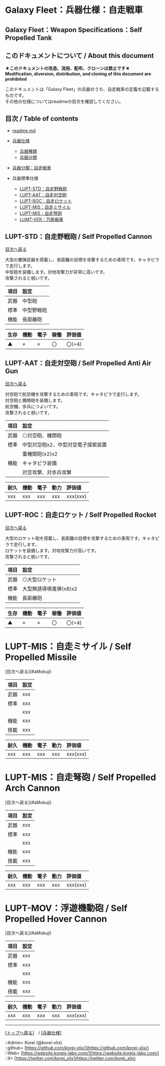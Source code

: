 # Galaxy Fleet：兵器仕様：自走戦車

## Galaxy Fleet：Weapon Specifications：Self Propelled Tank

## このドキュメントについて / About this document

**★このドキュメントの改造、流用、配布、クローンは禁止です★**  
    **Modification, diversion, distribution, and cloning of this document are prohibited**  
  
このドキュメントは「Galaxy Fleet」の兵器のうち、自走戦車の定義を記載するものです。  
その他の仕様についてはreadmeの目次を確認してください。  





## 目次 / Table of contents

* [readme.md](/readme.md)

* [兵器仕様](/unit/readme.md)
  * [兵器種類](/strategypart/readme.md#兵器種類--unit-kind)
  * [兵器分類](/unit/readme.md#兵器分類--unit-class)

* [兵器分類：自走戦車](/unit/readme.md#lupt自走戦車--self-propelled-tank)

* 兵器標準仕様
  * [LUPT-STD：自走野戦砲](#aSelfPropelledCannon)
  * [LUPT-AAT：自走対空砲](#aSelfPropelledAntiAirGun)
  * [LUPT-ROC：自走ロケット](#aSelfPropelledRocket)
  * [LUPT-MIS：自走ミサイル](#aSelfPropelledMissile)
  * [LUPT-MIS：自走弩砲](#aSelfPropelledArchCannon)
  * [LUMT-VER：万能戦車](#aSelfPropelledHoverCannon)





## LUPT-STD：自走野戦砲 / Self Propelled Cannon

[目次へ戻る](#目次--table-of-contents)  
  
大型の擲弾武器を搭載し、長距離の目標を攻撃するための車両です。キャタピラで走行します。  
中型砲を装備します。対地攻撃力が非常に高いです。  
攻撃されると弱いです。  

|項目  |設定  |
|:--|:--|
|武器  |中型砲  |
|標準  |中型野戦砲  |
|機能  |長距離砲  |

|生存  |機動  |電子  |稼働  |評価値    |
|:--|:--|:--|:--|:--|
| ▲   | ×   | ×   | 〇   | 〇(+4)   |





## LUPT-AAT：自走対空砲 / Self Propelled Anti Air Gun

[目次へ戻る](#目次--table-of-contents)  
  
対空砲で航空機を攻撃するための車両です。キャタピラで走行します。  
対空砲と機関砲を装備します。  
航空機、歩兵につよいです。  
攻撃されると弱いです。  

|項目  |設定  |
|:--|:--|
|武器  |◎対空砲、機関砲  |
|標準  |中型対空砲x2、中型対空電子探索装置  |
|      |重機関砲(x2)x2  |
|機能  |キャタピラ装備  |
|      |対空攻撃、対歩兵攻撃  |

|耐久  |機動  |電子  |動力  |評価値    |
|:--|:--|:--|:--|:--|
| xxx   | xxx   | xxx   | xxx   | xxx(xxx)   |





## LUPT-ROC：自走ロケット / Self Propelled Rocket

[目次へ戻る](#目次--table-of-contents)  
  
大型のロケット砲を搭載し、長距離の目標を攻撃するための車両です。キャタピラで走行します。  
ロケットを装備します。対地攻撃力が高いです。  
攻撃されると弱いです。  

|項目  |設定  |
|:--|:--|
|武器  |◎大型ロケット  |
|標準  |大型無誘導噴進弾(x8)x2  |
|機能  |長距離砲  |

|生存  |機動  |電子  |稼働  |評価値    |
|:--|:--|:--|:--|:--|
| ▲   | ×   | ×   | 〇   | 〇(+4)   |





<h1 id="aSelfPropelledMissile">LUPT-MIS：自走ミサイル / Self Propelled Missile</h1>  
[目次へ戻る](#aMokuji)  
  

|項目  |設定  |
|:--|:--|
|武器  |xxx  |
|標準  |xxx  |
|      |xxx  |
|機能  |xxx  |
|搭載  |xxx  |

|耐久  |機動  |電子  |動力  |評価値    |
|:--|:--|:--|:--|:--|
| xxx   | xxx   | xxx   | xxx   | xxx(xxx)   |
  





<h1 id="aSelfPropelledArchCannon">LUPT-MIS：自走弩砲 / Self Propelled Arch Cannon</h1>  
[目次へ戻る](#aMokuji)  
  

|項目  |設定  |
|:--|:--|
|武器  |xxx  |
|標準  |xxx  |
|      |xxx  |
|機能  |xxx  |
|搭載  |xxx  |

|耐久  |機動  |電子  |動力  |評価値    |
|:--|:--|:--|:--|:--|
| xxx   | xxx   | xxx   | xxx   | xxx(xxx)   |
  





<h1 id="aSelfPropelledHoverCannon">LUPT-MOV：浮遊機動砲 / Self Propelled Hover Cannon</h1>  
[目次へ戻る](#aMokuji)  
  

|項目  |設定  |
|:--|:--|
|武器  |xxx  |
|標準  |xxx  |
|      |xxx  |
|機能  |xxx  |
|搭載  |xxx  |

|耐久  |機動  |電子  |動力  |評価値    |
|:--|:--|:--|:--|:--|
| xxx   | xxx   | xxx   | xxx   | xxx(xxx)   |
  





***
[[トップへ戻る]](/readme.md)　/
[[兵器仕様]](/unit/readme.md)  
  
::Admin= Korei (@korei-xlix)  
::github= [https://github.com/korei-xlix/](https://github.com/korei-xlix/)  
::Web= [https://website.koreis-labo.com/](https://website.koreis-labo.com/)  
::X= [https://twitter.com/korei_xlix](https://twitter.com/korei_xlix)  
